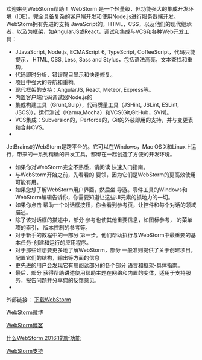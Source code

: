欢迎来到WebStorm帮助！
WebStorm 是一个轻量级，但功能强大的集成开发环境（IDE）。完全具备复杂的客户端开发和使用Node.js进行服务器端开发。
WebStorm拥有先进的支持 JavaScript的，HTML，CSS，以及他们的现代继承者，以及为框架，如AngularJS或React，调试和集成与VCS和各种Web开发工具：
* JJavaScript, Node.js, ECMAScript 6, TypeScript, CoffeeScript，代码只能提示， HTML, CSS, Less, Sass and Stylus，包括语法高亮，文本查找和重构。
* 代码即时分析，错误醒目显示和快速修复。
* 项目中强大的导航和重构。
* 现代框架的支持：AngularJS, React, Meteor, Express等。
* 内置客户端代码调试器Node.js的
* 集成构建工具（Grunt,Gulp），代码质量工具（JSHint, JSLint, ESLint, JSCS)），运行测试（Karma,Mocha）和VCS(Git,GitHub，SVN)。
* VCS集成：Subversion的，Perforce的，Git的外装即用的支持，并与变更表和合并CVS。
* 

JetBrains的WebStorm是跨平台的。它可以在Windows，Mac OS X和Linux上运行，带来的一系列精确的开发工具，都绑在一起创造了方便的开发环境。

* 如果你对WebStorm完全不熟悉，请阅读 快速入门指南。
* 与WebStorm开始之前，先看看的 要领，因为它们是WebStorm的更高效使用可能有用。
* 如果您想了解WebStorm用户界面，然后坐 导游。零件工具的Windows和WebStorm编辑告诉你，你需要知道让这些UI元素的抓地力的一切。
* 如果你点击 帮助一个对话框按 ​​钮，你会看到参考页，让控件和每个对话的领域描述。
* 除了该对话框的描述中，部分 参考也使其他重要信息，如图标参考， 的菜单项的索引， 版本控制的参考等。
* 对于新手的教程中的一部分 第一步。他们帮助执行与WebStorm中最重要的基本任务-创建和运行的应用程序。
* 对于那些谁想要更多地了解WebStorm，部分 一般准则提供了关于创建项目，配置它们的结构，输出等方面的信息
* 更先进的用户会发现它有用阅读部分的各个部分 语言和框架-具体指南。
* 最后，部分 获得帮助讲述使用帮助主题在网络和内置的变体，适用于支持服务，报告问题并分享您的反馈意见。
* 


外部链接：
[下载WebStorm](https://www.jetbrains.com/webstorm/download/)

[WebStorm微博](https://twitter.com/webstormide)

[WebStorm博客](http://blog.jetbrains.com/webstorm/)

[什么WebStorm 2016.1的新功能](https://www.jetbrains.com/webstorm/whatsnew/)

[WebStorm支持](http://https://intellij-support.jetbrains.com/home)